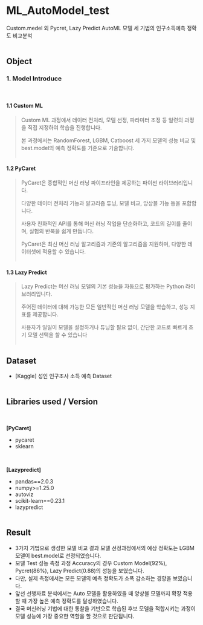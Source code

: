 # ML_AutoModel_test

Custom.medel 외 Pycret, Lazy Predict AutoML 모델 세 기법의 인구소득예측 정확도 비교분석
<br/><br/>

## Object

### 1. Model Introduce
<br/>

#### 1.1 Custom ML

> Custom ML 과정에서 데이터 전처리, 모델 선정, 파라미터 조정 등 일련의 과정을 직접 지정하여 학습을 진행합니다.
>
> 본 과정에서는 RandomForest, LGBM, Catboost 세 가지 모델의 성능 비교 및 best.model의 예측 정확도를 기준으로 기술합니다.
<br/><br/>

#### 1.2 PyCaret

> PyCaret은 종합적인 머신 러닝 파이프라인을 제공하는 파이썬 라이브러리입니다.
>
> 다양한 데이터 전처리 기능과 알고리즘 튜닝, 모델 비교, 앙상블 기능 등을 포함합니다.
>
> 사용자 친화적인 API를 통해 머신 러닝 작업을 단순화하고, 코드의 길이를 줄이며, 실험의 반복을 쉽게 만듭니다.
>
> PyCaret은 최신 머신 러닝 알고리즘과 기존의 알고리즘을 지원하며, 다양한 데이터셋에 적용할 수 있습니다.
<br/><br/>

#### 1.3 Lazy Predict
> Lazy Predict는 머신 러닝 모델의 기본 성능을 자동으로 평가하는 Python 라이브러리입니다.
>
> 주어진 데이터에 대해 가능한 모든 일반적인 머신 러닝 모델을 학습하고, 성능 지표를 제공합니다.
>
> 사용자가 일일이 모델을 설정하거나 튜닝할 필요 없이, 간단한 코드로 빠르게 초기 모델 선택을 할 수 있습니다
<br/><br/>

## Dataset

- [Kaggle] 성인 인구조사 소득 예측 Dataset
<br/><br/>

## Libraries used / Version
<br/>

**[PyCaret]**
- pycaret
- sklearn
<br/>

**[Lazypredict]**
- pandas==2.0.3
- numpy>=1.25.0
- autoviz
- scikit-learn==0.23.1
- lazypredict
<br/><br/>

## Result

- 3가지 기법으로 생성한 모델 비교 결과 모델 선정과정에서의 예상 정확도는 LGBM 모델이 best.model로 선정되었습니다.
- 모델 Test 성능 측정 과정 Accuracy의 경우 Custom Model(92%), Pycret(86%), Lazy Predict(0.88)의 성능을 보였습니다.
- 다만, 실제 측정에서는 모든 모델의 예측 정확도가  소폭 감소하는 경향을 보였습니다.
- 앞선 선행자료 분석에서는 Auto 모델을 활용하였을 때 앙상블 모델까지 확장 적용할 때 가장 높은 예측 정확도를 달성하였습니다. 
- 결국 머신러닝 기법에 대한 통찰을 기반으로 학습된 후보 모델을 적합시키는 과정이 모델 성능에 가장 중요한 역할을 할 것으로 판단됩니다.   
